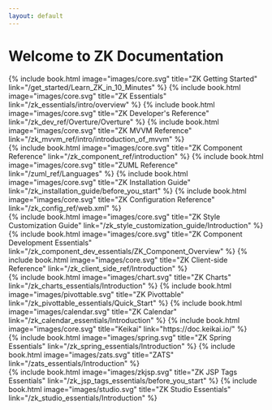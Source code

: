 ```yaml
---
layout: default
---
```


<link href="https://cdn.jsdelivr.net/npm/bootstrap@5.3.3/dist/css/bootstrap.min.css" rel="stylesheet" integrity="sha384-QWTKZyjpPEjISv5WaRU9OFeRpok6YctnYmDr5pNlyT2bRjXh0JMhjY6hW+ALEwIH" crossorigin="anonymous">

<div class="container">
    <div class="row">
      <div class="col-12 text-center">
        <h1 class="my-4">Welcome to ZK Documentation</h1>
      </div>
    </div>
    <div class="row my-4">
      {% include book.html image="images/core.svg" title="ZK Getting Started" link="/get_started/Learn_ZK_in_10_Minutes" %}
      {% include book.html image="images/core.svg" title="ZK Essentials" link="/zk_essentials/intro/overview" %}
      {% include book.html image="images/core.svg" title="ZK Developer's Reference" link="/zk_dev_ref/Overture/Overture" %}
      {% include book.html image="images/core.svg" title="ZK MVVM Reference" link="/zk_mvvm_ref/intro/introduction_of_mvvm" %}
    </div>
    <div class="row my-4">
      {% include book.html image="images/core.svg" title="ZK Component Reference" link="/zk_component_ref/introduction" %}
      {% include book.html image="images/core.svg" title="ZUML Reference" link="/zuml_ref/Languages" %}
      {% include book.html image="images/core.svg" title="ZK Installation Guide" link="/zk_installation_guide/before_you_start" %}
      {% include book.html image="images/core.svg" title="ZK Configuration Reference" link="/zk_config_ref/web.xml" %}
    </div>
    <div class="row my-4">
      {% include book.html image="images/core.svg" title="ZK Style Customization Guide" link="/zk_style_customization_guide/Introduction" %}
      {% include book.html image="images/core.svg" title="ZK Component Development Essentials" link="/zk_component_dev_essentials/ZK_Component_Overview" %}
      {% include book.html image="images/core.svg" title="ZK Client-side Reference" link="/zk_client_side_ref/Introduction" %}
    </div>
    <div class="row my-4">
      {% include book.html image="images/chart.svg" title="ZK Charts" link="/zk_charts_essentials/Introduction" %}
      {% include book.html image="images/pivottable.svg" title="ZK Pivottable" link="/zk_pivottable_essentials/Quick_Start" %}
      {% include book.html image="images/calendar.svg" title="ZK Calendar" link="/zk_calendar_essentials/Introduction" %}
      {% include book.html image="images/core.svg" title="Keikai" link="https://doc.keikai.io/" %}
    </div>
    <div class="row my-4">
      {% include book.html image="images/spring.svg" title="ZK Spring Essentials" link="/zk_spring_essentials/Introduction" %}
      {% include book.html image="images/zats.svg" title="ZATS" link="/zats_essentials/Introduction" %}
    </div>
    <div class="row my-4">
      {% include book.html image="images/zkjsp.svg" title="ZK JSP Tags Essentials" link="/zk_jsp_tags_essentials/before_you_start" %}
      {% include book.html image="images/studio.svg" title="ZK Studio Essentials" link="/zk_studio_essentials/Introduction" %}
    </div>
</div>